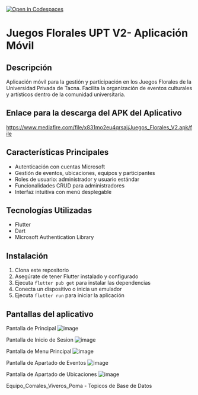 [![Open in Codespaces](https://classroom.github.com/assets/launch-codespace-2972f46106e565e64193e422d61a12cf1da4916b45550586e14ef0a7c637dd04.svg)](https://classroom.github.com/open-in-codespaces?assignment_repo_id=17171083)
# Juegos Florales UPT V2- Aplicación Móvil

## Descripción
Aplicación móvil para la gestión y participación en los Juegos Florales de la Universidad Privada de Tacna. Facilita la organización de eventos culturales y artísticos dentro de la comunidad universitaria.

## Enlace para la descarga del APK del Aplicativo
https://www.mediafire.com/file/x831mo2eu4qrsaj/Juegos_Florales_V2.apk/file

## Características Principales
- Autenticación con cuentas Microsoft
- Gestión de eventos, ubicaciones, equipos y participantes
- Roles de usuario: administrador y usuario estándar
- Funcionalidades CRUD para administradores
- Interfaz intuitiva con menú desplegable

## Tecnologías Utilizadas
- Flutter
- Dart
- Microsoft Authentication Library

## Instalación
1. Clona este repositorio
2. Asegúrate de tener Flutter instalado y configurado
3. Ejecuta `flutter pub get` para instalar las dependencias
4. Conecta un dispositivo o inicia un emulador
5. Ejecuta `flutter run` para iniciar la aplicación

## Pantallas del aplicativo
Pantalla de Principal
![image](https://github.com/user-attachments/assets/ab5a9c32-c84d-48ee-aafd-0b7392435ffe)

Pantalla de Inicio de Sesion
![image](https://github.com/user-attachments/assets/c8b60c9f-6ee8-458e-b271-696c523100d1)

Pantalla de Menu Principal
![image](https://github.com/user-attachments/assets/ee09ac72-5411-4d2a-98a4-d98c2bfb5915)

Pantalla de Apartado de Eventos
![image](https://github.com/user-attachments/assets/362857d8-4905-45c8-bf2c-a13639e99f26)

Pantalla de Apartado de Ubicaciones
![image](https://github.com/user-attachments/assets/eda2ef1b-b4c6-427f-bf5a-62b264ae3a9a)

Equipo_Corrales_Viveros_Poma - Topicos de Base de Datos
